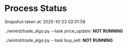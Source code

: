 # Process Status

Snapshot taken at: 2025-10-23 02:01:58

../wintrd/trade_algo.py --task price_update: **NOT RUNNING**

../wintrd/trade_algo.py --task buy_sell: **NOT RUNNING**

